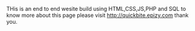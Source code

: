 THis is an end to end wesite build using HTML,CSS,JS,PHP and SQL to know more about this page please visit http://quickbite.epizy.com  thank you.
